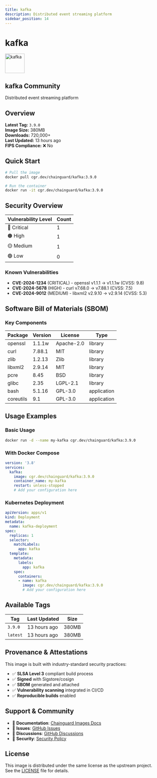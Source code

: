 ```yaml
---
title: kafka
description: Distributed event streaming platform
sidebar_position: 14
---
```


# kafka


  <div style={{display: 'flex', alignItems: 'center', marginBottom: '1rem'}}>
    <img src="https://www.svgrepo.com/show/353952/kafka-icon.svg" alt="kafka" width="64" height="64" style={{marginRight: '1rem'}} />
    <div>
      <h2 style={{margin: 0}}>kafka <span className="badge badge-community">Community</span></h2>
      <p style={{margin: 0, color: 'var(--ifm-color-emphasis-600)'}}>Distributed event streaming platform</p>
    
  


## Overview

**Latest Tag:** `3.9.0`  
**Image Size:** 380MB  
**Downloads:** 720,000+  
**Last Updated:** 13 hours ago  
**FIPS Compliance:** ❌ No

## Quick Start

```bash
# Pull the image
docker pull cgr.dev/chainguard/kafka:3.9.0

# Run the container
docker run -it cgr.dev/chainguard/kafka:3.9.0
```

## Security Overview

| Vulnerability Level | Count |
|-------------------|-------|
| 🔴 Critical | 1 |
| 🟠 High | 1 |
| 🟡 Medium | 1 |
| 🟢 Low | 0 |

### Known Vulnerabilities

- **CVE-2024-1234** (CRITICAL) - openssl v1.1.1 → v1.1.1w (CVSS: 9.8)
- **CVE-2024-5678** (HIGH) - curl v7.68.0 → v7.88.1 (CVSS: 7.5)
- **CVE-2024-9012** (MEDIUM) - libxml2 v2.9.10 → v2.9.14 (CVSS: 5.3)

## Software Bill of Materials (SBOM)

### Key Components

| Package | Version | License | Type |
|---------|---------|---------|------|
| openssl | 1.1.1w | Apache-2.0 | library |
| curl | 7.88.1 | MIT | library |
| zlib | 1.2.13 | Zlib | library |
| libxml2 | 2.9.14 | MIT | library |
| pcre | 8.45 | BSD | library |
| glibc | 2.35 | LGPL-2.1 | library |
| bash | 5.1.16 | GPL-3.0 | application |
| coreutils | 9.1 | GPL-3.0 | application |

## Usage Examples

### Basic Usage

```bash
docker run -d --name my-kafka cgr.dev/chainguard/kafka:3.9.0
```

### With Docker Compose

```yaml
version: '3.8'
services:
  kafka:
    image: cgr.dev/chainguard/kafka:3.9.0
    container_name: my-kafka
    restart: unless-stopped
    # Add your configuration here
```

### Kubernetes Deployment

```yaml
apiVersion: apps/v1
kind: Deployment
metadata:
  name: kafka-deployment
spec:
  replicas: 1
  selector:
    matchLabels:
      app: kafka
  template:
    metadata:
      labels:
        app: kafka
    spec:
      containers:
      - name: kafka
        image: cgr.dev/chainguard/kafka:3.9.0
        # Add your configuration here
```

## Available Tags

| Tag | Last Updated | Size |
|-----|-------------|------|
| `3.9.0` | 13 hours ago | 380MB |
| `latest` | 13 hours ago | 380MB |

## Provenance & Attestations

This image is built with industry-standard security practices:

- ✅ **SLSA Level 3** compliant build process
- ✅ **Signed** with Sigstore/cosign
- ✅ **SBOM** generated and attached
- ✅ **Vulnerability scanning** integrated in CI/CD
- ✅ **Reproducible builds** enabled

## Support & Community

- 📖 **Documentation**: [Chainguard Images Docs](https://edu.chainguard.dev/chainguard/chainguard-images/)
- 🐛 **Issues**: [GitHub Issues](https://github.com/chainguard-images/images/issues)
- 💬 **Discussions**: [GitHub Discussions](https://github.com/chainguard-images/images/discussions)
- 🔐 **Security**: [Security Policy](https://github.com/chainguard-images/images/security/policy)

## License

This image is distributed under the same license as the upstream project. See the [LICENSE](https://github.com/chainguard-images/images/blob/main/LICENSE) file for details.
